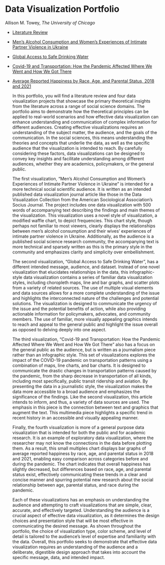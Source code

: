 # Data Visualization Portfolio

Allison M. Towey, *The University of Chicago*

- [Literature Review](https://github.com/atowey-uchi/data_visualization/blob/4b34d741bec1483050b8938e5d0d82ab4e283b57/Principles%20of%20Data%20Visualization%20in%20the%20Social%20Sciences%20Literature%20Review.pdf)
- [Men’s Alcohol Consumption and Women’s Experiences of Intimate Partner Violence in Ukraine](https://atowey-uchi.github.io/data_visualization/ua-ipv/code%20%2B%20data/ua-ipv.html)
- [Global Access to Safe Drinking Water](https://atowey-uchi.github.io/data_visualization/drinking_water/index.html)
- [Covid-19 and Transportation: How the Pandemic Affected Where We Went and How We Got There](https://atowey-uchi.github.io/data_visualization/covid-transpo/code%20%2B%20data/index.html)
- [Average Reported Happiness by Race, Age, and Parental Status, 2018 and 2021](https://atowey-uchi.github.io/data_visualization/parent_happiness/README.md)

  In this portfolio, you will find a literature review and four data visualization projects that showcase the primary theoretical insights from the literature across a range of social science domains. The portfolio aims to demonstrate how the theoretical principles can be applied to real-world scenarios and how effective data visualization can enhance understanding and communication of complex information for different audiences.
Creating effective visualizations requires an understanding of the subject matter, the audience, and the goals of the communication. In the social sciences, this means understanding the theories and concepts that underlie the data, as well as the specific audience that the visualization is intended to reach. By carefully considering these factors, data visualizations can be designed to convey key insights and facilitate understanding among different audiences, whether they are academics, policymakers, or the general public.

  The first visualization, “Men’s Alcohol Consumption and Women’s Experiences of Intimate Partner Violence in Ukraine” is intended for a more technical social scientific audience. It is written as an intended published data visualization journal article like those in the Data Visualization Collection from the American Sociological Association’s Socius Journal. The project includes one data visualization with 500 words of accompanying text describing the findings and main themes of the visualization. This visualization uses a novel style of visualization, a modified waffle chart, to depict frequencies. This chart style, though perhaps not familiar to most viewers, clearly displays the relationships between men’s alcohol consumption and their wives’ experiences of intimate partner violence in Ukraine. Additionally, as the audience is a published social science research community, the accompanying text is more technical and sparsely written as this is the primary style in the community and emphasizes clarity and simplicity over embellishment.

  The second visualization, “Global Access to Safe Drinking Water”, has a different intended message, audience, and dataset. Instead of one novel visualization that elucidates relationships in the data, this infographic-style data visualization contains a series of familiar data visualization styles, including choropleth maps, line and bar graphs, and scatter plots from a variety of related sources. The use of multiple visual elements and data sources allows for a more complete understanding of the issue and highlights the interconnected nature of the challenges and potential solutions. The visualization is designed to communicate the urgency of the issue and the potential benefits of action, while also providing actionable information for policymakers, advocates, and community members. The use of familiar, more visually appealing graphics intends to reach and appeal to the general public and highlight the issue overall as opposed to delving deeply into one aspect.

  The third visualization, “Covid-19 and Transportation: How the Pandemic Affected Where We Went and How We Got There” also has a focus on the general public as the audience, but is written as a journalism piece rather than an infographic style. This set of visualizations explores the impact of the COVID-19 pandemic on transportation patterns using a combination of maps, line charts, and bar charts. It is designed to communicate the drastic changes in transportation patterns caused by the pandemic, from the sharp decrease in transportation of all kinds, including most specifically, public transit ridership and aviation. By presenting the data in a journalistic style, the visualization makes the data more accessible to a broad audience and emphasizes the significance of the findings. Like the second visualization, this article intends to inform, and thus, a variety of data sources are used. The emphasis in this piece is the connection between text and graphics that augment the text. This multimedia piece highlights a specific trend in recent history in an accessible and visually appealing manner.
  
  Finally, the fourth visualization is more of a general purpose data visualization that is intended for both the public and for academic research. It is an example of exploratory data visualization, where the researcher may not know the connections in the data before plotting them. As a result, t​his small multiples chart displays bar graphs of average reported happiness by race, age, and parental status in 2018 and 2021, enabling easy comparison across categories before and during the pandemic. The chart indicates that overall happiness has slightly decreased, but differences based on race, age, and parental status exist, effectively communicating these trends in a clear and concise manner and spurring potential new research about the social relationship between age, parental status, and race during the pandemic.
  
  Each of these visualizations has an emphasis on understanding the audience and attempting to craft visualizations that are simple, clear, accurate, and effectively targeted. Understanding the audience is a crucial aspect of effective data visualization, as it determines the design choices and presentation style that will be most effective in communicating the desired message. As shown throughout the portfolio, the choice of visualization type, color scheme, and level of detail is tailored to the audience’s level of expertise and familiarity with the data. Overall, this portfolio seeks to demonstrate that effective data visualization requires an understanding of the audience and a deliberate, digestible design approach that takes into account the specific message, data, and intended impact.

